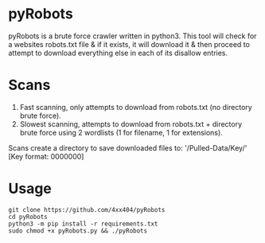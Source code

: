 # pyRobots  

pyRobots is a brute force crawler written in python3. This tool will check for a websites robots.txt file & if it exists, it will download it & then proceed to attempt to download everything else in each of its disallow entries.   

# Scans
1. Fast scanning, only attempts to download from robots.txt (no directory brute force).  
2. Slowest scanning, attempts to download from robots.txt + directory brute force using 2 wordlists (1 for filename, 1 for extensions).  
  
Scans create a directory to save downloaded files to: '/Pulled-Data/Key/' [Key format: 0000000]  

# Usage  
```
git clone https://github.com/4xx404/pyRobots  
cd pyRobots  
python3 -m pip install -r requirements.txt  
sudo chmod +x pyRobots.py && ./pyRobots
```
